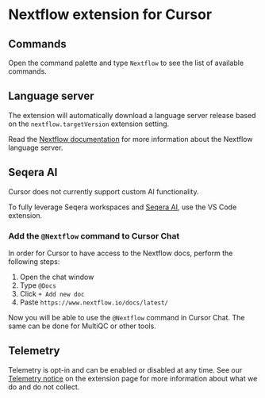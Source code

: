 # Nextflow extension for Cursor

## Commands

Open the command palette and type `Nextflow` to see the list of available commands.

## Language server

The extension will automatically download a language server release based on the `nextflow.targetVersion` extension setting.

Read the [Nextflow documentation](https://nextflow.io/docs/latest/vscode.html) for more information about the Nextflow language server.

## Seqera AI

Cursor does not currently support custom AI functionality.

To fully leverage Seqera workspaces and [Seqera AI](https://ai.seqera.io/), use the VS Code extension.

### Add the `@Nextflow` command to Cursor Chat

In order for Cursor to have access to the Nextflow docs, perform the following steps:

1. Open the chat window
2. Type `@Docs`
3. Click `+ Add new doc`
4. Paste `https://www.nextflow.io/docs/latest/`

Now you will be able to use the `@Nextflow` command in Cursor Chat. The same can be done for MultiQC or other tools.

## Telemetry

Telemetry is opt-in and can be enabled or disabled at any time. See our [Telemetry notice](vscode:extension/nextflow.nextflow) on the extension page for more information about what we do and do not collect.
